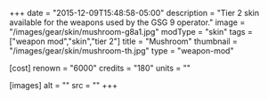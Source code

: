 +++
date = "2015-12-09T15:48:58-05:00"
description = "Tier 2 skin available for the weapons used by the GSG 9 operator."
image = "/images/gear/skin/mushroom-g8a1.jpg"
modType = "skin"
tags = ["weapon mod","skin","tier 2"]
title = "Mushroom"
thumbnail = "/images/gear/skin/mushroom-th.jpg"
type = "weapon-mod"

[cost]
  renown = "6000"
  credits = "180"
  units = ""

[images]
  alt = ""
  src = ""
+++

